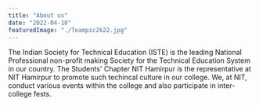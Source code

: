 ```yaml
---
title: "About us"
date: "2022-04-18"
featuredImage: "./Teampic2k22.jpg"
---
```


The Indian Society for Technical Education (ISTE) is the leading National Professional non-profit making Society for the Technical Education System in our country. The Students' Chapter NIT Hamirpur is the representative at NIT Hamirpur to promote such techincal culture in our college. We, at NIT, conduct various events within the college and also participate in inter-college fests.
